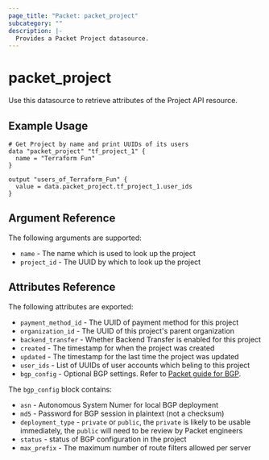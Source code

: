 ```yaml
---
page_title: "Packet: packet_project"
subcategory: ""
description: |-
  Provides a Packet Project datasource.
---
```


# packet\_project

Use this datasource to retrieve attributes of the Project API resource.

## Example Usage

```hcl
# Get Project by name and print UUIDs of its users
data "packet_project" "tf_project_1" {
  name = "Terraform Fun"
}

output "users_of_Terraform_Fun" {
  value = data.packet_project.tf_project_1.user_ids
}
```

## Argument Reference

The following arguments are supported:

* `name` - The name which is used to look up the project
* `project_id` - The UUID by which to look up the project

## Attributes Reference

The following attributes are exported:

* `payment_method_id` - The UUID of payment method for this project
* `organization_id` - The UUID of this project's parent organization
* `backend_transfer` - Whether Backend Transfer is enabled for this project
* `created` - The timestamp for when the project was created
* `updated` - The timestamp for the last time the project was updated
* `user_ids` - List of UUIDs of user accounts which beling to this project
* `bgp_config` - Optional BGP settings. Refer to [Packet guide for BGP](https://www.packet.com/developers/docs/network/advanced/local-and-global-bgp/).

The `bgp_config` block contains:
  * `asn` - Autonomous System Numer for local BGP deployment
  * `md5` - Password for BGP session in plaintext (not a checksum)
  * `deployment_type` - `private` or `public`, the `private` is likely to be usable immediately, the `public` will need to be review by Packet engineers
  * `status` - status of BGP configuration in the project
  * `max_prefix` - The maximum number of route filters allowed per server
